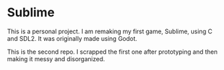 
# Sublime

This is a personal project. I am remaking my first game, Sublime, using C and SDL2. It was originally made using Godot.

This is the second repo. I scrapped the first one after prototyping and then making it messy and disorganized.

